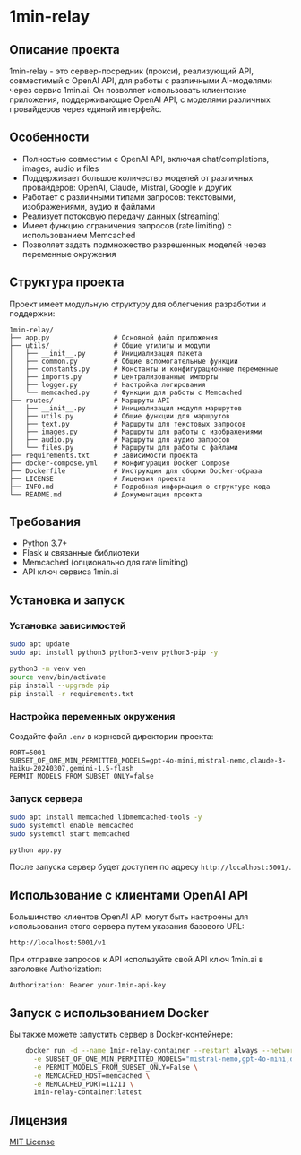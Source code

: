 # 1min-relay

## Описание проекта
1min-relay - это сервер-посредник (прокси), реализующий API, совместимый с OpenAI API, для работы с различными AI-моделями через сервис 1min.ai. Он позволяет использовать клиентские приложения, поддерживающие OpenAI API, с моделями различных провайдеров через единый интерфейс.

## Особенности
- Полностью совместим с OpenAI API, включая chat/completions, images, audio и files
- Поддерживает большое количество моделей от различных провайдеров: OpenAI, Claude, Mistral, Google и других
- Работает с различными типами запросов: текстовыми, изображениями, аудио и файлами
- Реализует потоковую передачу данных (streaming)
- Имеет функцию ограничения запросов (rate limiting) с использованием Memcached
- Позволяет задать подмножество разрешенных моделей через переменные окружения

## Структура проекта
Проект имеет модульную структуру для облегчения разработки и поддержки:

```
1min-relay/
├── app.py                # Основной файл приложения
├── utils/                # Общие утилиты и модули
│   ├── __init__.py       # Инициализация пакета
│   ├── common.py         # Общие вспомогательные функции
│   ├── constants.py      # Константы и конфигурационные переменные
│   ├── imports.py        # Централизованные импорты
│   ├── logger.py         # Настройка логирования
│   └── memcached.py      # Функции для работы с Memcached
├── routes/               # Маршруты API
│   ├── __init__.py       # Инициализация модуля маршрутов
│   ├── utils.py          # Общие функции для маршрутов
│   ├── text.py           # Маршруты для текстовых запросов
│   ├── images.py         # Маршруты для работы с изображениями
│   ├── audio.py          # Маршруты для аудио запросов
│   └── files.py          # Маршруты для работы с файлами
├── requirements.txt      # Зависимости проекта
├── docker-compose.yml    # Конфигурация Docker Compose
├── Dockerfile            # Инструкции для сборки Docker-образа
├── LICENSE               # Лицензия проекта
├── INFO.md               # Подробная информация о структуре кода
└── README.md             # Документация проекта
```

## Требования
- Python 3.7+
- Flask и связанные библиотеки
- Memcached (опционально для rate limiting)
- API ключ сервиса 1min.ai

## Установка и запуск

### Установка зависимостей
```bash
sudo apt update
sudo apt install python3 python3-venv python3-pip -y
```
```bash
python3 -m venv ven
source venv/bin/activate
pip install --upgrade pip
pip install -r requirements.txt
```

### Настройка переменных окружения
Создайте файл `.env` в корневой директории проекта:
```
PORT=5001
SUBSET_OF_ONE_MIN_PERMITTED_MODELS=gpt-4o-mini,mistral-nemo,claude-3-haiku-20240307,gemini-1.5-flash
PERMIT_MODELS_FROM_SUBSET_ONLY=false
```

### Запуск сервера
```bash
sudo apt install memcached libmemcached-tools -y
sudo systemctl enable memcached
sudo systemctl start memcached
```
```bash
python app.py
```

После запуска сервер будет доступен по адресу `http://localhost:5001/`.

## Использование с клиентами OpenAI API
Большинство клиентов OpenAI API могут быть настроены для использования этого сервера путем указания базового URL:
```
http://localhost:5001/v1
```

При отправке запросов к API используйте свой API ключ 1min.ai в заголовке Authorization:
```
Authorization: Bearer your-1min-api-key
```

## Запуск с использованием Docker
Вы также можете запустить сервер в Docker-контейнере:

```bash
    docker run -d --name 1min-relay-container --restart always --network 1min-relay-network -p 5001:5001 \
      -e SUBSET_OF_ONE_MIN_PERMITTED_MODELS="mistral-nemo,gpt-4o-mini,deepseek-chat" \
      -e PERMIT_MODELS_FROM_SUBSET_ONLY=False \
      -e MEMCACHED_HOST=memcached \
      -e MEMCACHED_PORT=11211 \
      1min-relay-container:latest
```

## Лицензия
[MIT License](LICENSE)
